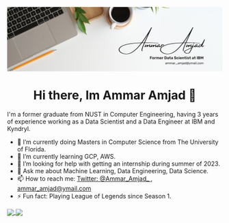 

<img align="center" src="https://github.com/Ammar-Amjad/Ammar-Amjad/blob/main/Ammar%20Amjad.png">

<h1 style=text-align:center;>Hi there, Im Ammar Amjad 👋</h1>

I'm a former graduate from NUST in Computer Engineering, having 3 years of experience working as a Data Scientist and a Data Engineer at IBM and Kyndryl.

- 🔭 I’m currently doing Masters in Computer Science from The University of Florida.
- 🌱 I’m currently learning GCP, AWS.
- 🤔 I’m looking for help with getting an internship during summer of 2023.
- 💬 Ask me about Machine Learning, Data Engineering, Data Science.
- 📫 How to reach me: [Twitter:  @Ammar_Amjad_ ](https://twitter.com/Ammar_Amjad_), [ammar_amjad@ymail.com](ammar_amjad@ymail.com)
- ⚡ Fun fact: Playing League of Legends since Season 1.

<a href="https://github.com/Ammar-Amjad">
  <img align="center" src="https://github-readme-stats.vercel.app/api?username=Ammar-Amjad&theme=vue-dark&show_icons=true" />
</a>
<a href="https://github.com/Ammar-Amjad">
  <img align="center" src="https://github-readme-stats.vercel.app/api/top-langs/?username=Ammar-Amjad" />
</a>
 
